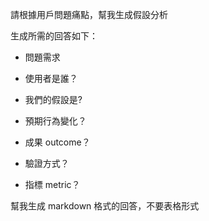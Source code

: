 請根據用戶問題痛點，幫我生成假設分析

生成所需的回答如下：

- 問題需求

- 使用者是誰？

- 我們的假設是?

- 預期行為變化？

- 成果 outcome？

- 驗證方式？

- 指標 metric？



幫我生成 markdown 格式的回答，不要表格形式